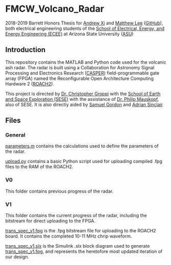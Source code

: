 # FMCW_Volcano_Radar
2018-2019 Barrett Honors Thesis for [Andrew Xi](mailto:andrew.xi@asu.edu) and [Matthew Lee](mailto:matthewlee@asu.edu) ([GitHub](https://github.com/Thisismatt)), both electrical engineering students of the [School of Electrical, Energy, and Energy Engineering (ECEE)](https://ecee.engineering.asu.edu/) at Arizona State University ([ASU](https://asu.edu))

## Introduction

This repository contains the MATLAB and Python code used for the volcanic ash radar. The radar is built using a
Collaboration for Astronomy Signal Processing and Electronics Research ([CASPER](https://casper.berkeley.edu/wiki/Main_Page)) field-programmable gate array
(FPGA) named the Reconfigurable Open Architecture Computing Hardware 2 ([ROACH2](https://casper.berkeley.edu/wiki/ROACH2)).

This project is directed by [Dr. Christopher Groppi](mailto:cgroppi@asu.edu) with the [School of Earth and Space Exploration (SESE)](https://sese.asu.edu/) with the assistance of [Dr. Philip Mauskopf](mailto:philip.mauskopf@asu.edu), also of SESE. It is also directly aided by [Samuel Gordon](mailto:sbg2133@gmail.com) and [Adrian Sinclair](mailto:aksincla@asu.edu).

## Files

### General

[parameters.m](parameters.m) contains the calculations used to define the parameters of the radar.

[upload.py](upload.py) contains a basic Python script used for uploading compiled .fpg files to the RAM of the ROACH2.

### V0

This folder contains previous progress of the radar.

### V1

This folder contains the current progress of the radar, including the bitstream for direct uploading to the FPGA.

[trans_spec_v1.fpg](v1/trans_spec_v1.fpg) is the .fpg bitstream file for uploading to the ROACH2 board. It contains the completed 10-11 MHz chrip waveform.

[trans_spec_v1.slx](v1/trans_spec_v1.slx) is the Simulink .slx block diagram used to generate [trans_spec_v1.fpg](v1/trans_spec_v1.fpg), and represents the heretofore most updated iteration of our design.

